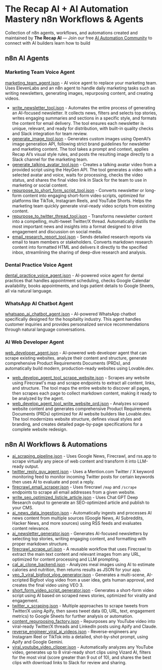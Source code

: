 # The Recap AI + AI Automation Mastery n8n Workflows & Agents

Collection of n8n agents, workflows, and automations created and maintained by **The Recap AI** — Join our free [AI Automation Community](https://www.skool.com/ai-automation-mastery-group) to connect with AI builders learn how to build 

## n8n AI Agents

### Marketing Team Voice Agent

[marketing_team_agent.json](https://youtu.be/_HOHQqjsy0U) - AI voice agent to replace your marketing team. Uses ElevenLabs and an n8n agent to handle daily marketing tasks such as writing newsletters, generating images, repurposing content, and creating videos.

- [write_newsletter_tool.json](https://youtu.be/_HOHQqjsy0U) - Automates the entire process of generating an AI-focused newsletter. It collects news, filters and selects top stories, writes engaging summaries and sections in a specific style, and formats the content for email delivery. The tool ensures each newsletter is unique, relevant, and ready for distribution, with built-in quality checks and Slack integration for team review.
- [generate_image_tool.json](https://youtu.be/_HOHQqjsy0U) - Generates custom images using OpenAI’s image generation API, following strict brand guidelines for newsletter and marketing content. The tool takes a prompt and context, applies Recap AI’s visual style rules, and posts the resulting image directly to a Slack channel for the marketing team.
- [generate_talking_avatar_tool.json](https://youtu.be/_HOHQqjsy0U) - Creates a talking avatar video from a provided script using the HeyGen API. The tool generates a video with a selected avatar and voice, waits for processing, checks the video status, and shares the final video link in Slack for the team to use in marketing or social content.
- [repurpose_to_short_form_script_tool.json](https://youtu.be/_HOHQqjsy0U) - Converts newsletter or long-form content into engaging short-form video scripts, optimized for platforms like TikTok, Instagram Reels, and YouTube Shorts. Helps the marketing team quickly generate viral-ready video scripts from existing content.
- [repurpose_to_twitter_thread_tool.json](https://youtu.be/_HOHQqjsy0U) - Transforms newsletter content into a compelling, multi-tweet Twitter/X thread. Automatically distills the most important news and insights into a format designed to drive engagement and discussion on social media.
- [email_research_report_tool.json](https://youtu.be/_HOHQqjsy0U) - Sends detailed research reports via email to team members or stakeholders. Converts markdown research content into formatted HTML and delivers it directly to the specified inbox, streamlining the sharing of deep-dive research and analysis.

### Dental Practice Voice Agent

[dental_practice_voice_agent.json](https://www.youtube.com/watch?v=vQ5Z8-f-xw4) - AI-powered voice agent for dental practices that handles appointment scheduling, checks Google Calendar availability, books appointments, and logs patient details to Google Sheets, all via natural language.

### WhatsApp AI Chatbot Agent

[whatsapp_ai_chatbot_agent.json](https://www.youtube.com/watch?v=IpWx1ubSnH4) - AI-powered WhatsApp chatbot specifically designed for the hospitality industry. This agent handles customer inquiries and provides personalized service recommendations through natural language conversations.

### AI Web Developer Agent

[web_developer_agent.json](https://www.youtube.com/watch?v=ht0zdloIHfA) - AI-powered web developer agent that can scrape existing websites, analyze their content and structure, generate comprehensive Product Requirements Documents (PRDs), and automatically build modern, production-ready websites using Lovable.dev.

- [web_develop_agent_tool_scrape_website.json](https://www.youtube.com/watch?v=ht0zdloIHfA) - Scrapes any website using Firecrawl's map and scrape endpoints to extract all content, links, and structure. The tool maps the entire website to discover all pages, then scrapes each page to collect markdown content, making it ready to be analyzed by the agent.
- [web_develop_agent_tool_write_website_prd.json](https://www.youtube.com/watch?v=ht0zdloIHfA) - Analyzes scraped website content and generates comprehensive Product Requirements Documents (PRDs) optimized for AI website builders like Lovable.dev. The tool modernizes website structure, defines visual styles and branding, and creates detailed page-by-page specifications for a complete website redesign.

## n8n AI Workflows & Automations

- [ai_scraping_pipeline.json](https://www.youtube.com/watch?v=2uwV4aUyGIg) - Uses Google News, Firecrawl, and rss.app to scrape virtually any piece of web content and transform it into LLM-ready output.
- [twitter_reply_guy_agent.json](https://www.youtube.com/watch?v=Q_b5uPndsLY) - Uses a Mention.com Twitter / X keyword monitoring feed to monitor incoming Twitter posts for certain keywords then uses AI to evaluate and post a reply.
- [firecrawl_email_scraper.json](https://www.youtube.com/watch?v=zasYpLeMV9g) - Uses firecrawl `/map` and `/scrape` endpoints to scrape all email addresses from a given website.
- [write_seo_optimized_listicle_article.json](https://www.youtube.com/watch?v=uDrkgEuEOBA) - Uses Chat GPT Deep Research output to generate an SEO-optimized article and publish to your CMS.
- [ai_news_data_ingestion.json](https://www.youtube.com/watch?v=Nv5_LU0q1IY) - Automatically ingests and processes AI news content from multiple sources (Google News, AI Subreddits, Hacker News, and more sources) using RSS feeds and evaluates content relevance.
- [ai_newsletter_generator.json](https://www.youtube.com/watch?v=Nv5_LU0q1IY) - Generates AI-focused newsletters by selecting top stories, writing engaging content, and formatting with proper markdown structure.
- [firecrawl_scrape_url.json](https://www.youtube.com/watch?v=Nv5_LU0q1IY) - A reusable workflow that uses Firecrawl to extract the main text content and relevant images from any URL, optimized for content processing and LLM prompting.
- [cal_ai_clone_backend.json](https://www.youtube.com/watch?v=4c-kYOiksFg) - Analyzes meal images using AI to estimate calories and nutrition, then returns results as JSON for your app.
- [veo_3_viral_bigfoot_vlog_generator.json](https://www.youtube.com/watch?v=C65c8itWvf4) - Generates a multi-scene, AI-scripted Bigfoot vlog video from a user idea, gets human approval, and creates the final video using VEO 3.
- [short_form_video_script_generator.json](https://www.youtube.com/watch?v=7WsmUlbyjMM) - Generates a short-form video script using AI based on scraped news stories, optimized for virality and engagement.
- [twitter_x_scraping.json](https://youtu.be/otK0ILpn4GQ) - Multiple approaches to scrape tweets from Twitter/X using Apify, then saves tweet data (ID, URL, text, engagement metrics) to Google Sheets for further analysis or automation.
- [content_repurposing_factory.json](https://www.youtube.com/watch?v=u9gwOtjiYnI) - Repurposes any YouTube video into viral-ready Twitter/X threads and LinkedIn posts using Apify and Claude.
- [reverse_engineer_viral_ai_videos.json](https://youtu.be/qNSBLfb82wM) - Reverse-engineers any Instagram Reel or TikTok into a detailed, shot-by-shot prompt, using Apify and Google Gemini.
- [viral_youtube_video_clipper.json](https://www.youtube.com/watch?v=Yb-mZmvHh-I) - Automatically analyzes any YouTube video, generates up to 8 viral-ready short clips using Vizard AI, filters for the most viral (score greater than 9 out of 10), and shares the best clips with download links to Slack for review and sharing.